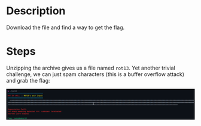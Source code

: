 # Description

Download the file and find a way to get the flag.

# Steps

Unzipping the archive gives us a file named `rot13`. Yet another trivial challenge, we can just spam characters (this is a buffer overflow attack) and grab the flag:

![flag](./flag.png)
